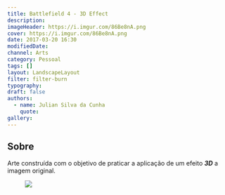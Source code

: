 ```yaml
---
title: Battlefield 4 - 3D Effect
description:
imageHeader: https://i.imgur.com/86Be8nA.png
cover: https://i.imgur.com/86Be8nA.png
date: 2017-03-20 16:30
modifiedDate:
channel: Arts
category: Pessoal
tags: []
layout: LandscapeLayout
filter: filter-burn
typography:
draft: false
authors:
  - name: Julian Silva da Cunha
    quote:
gallery:
---
```


## Sobre

Arte construída com o objetivo de praticar a aplicação de um efeito _**3D**_ a imagem original.

<figure>
  <img src="https://i.imgur.com/86Be8nA.png" className="max-w-none mx-auto d-block"/>
</figure>
